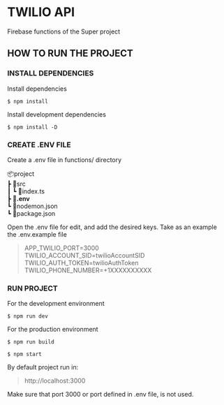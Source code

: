 # TWILIO API

Firebase functions of the Super project

## HOW TO RUN THE PROJECT

### INSTALL DEPENDENCIES

Install dependencies

`$ npm install`

Install development dependencies

`$ npm install -D`

### CREATE .ENV FILE

Create a .env file in functions/ directory

📦project  
┣ 📂src  
┃ ┗ 📜index.ts  
┣ 📜<b>.env</b>  
┗ 📜nodemon.json  
┗ 📜package.json  

Open the .env file for edit, and add the desired keys. Take as an example the .env.example file

> APP_TWILIO_PORT=3000  
> TWILIO_ACCOUNT_SID=twilioAccountSID  
> TWILIO_AUTH_TOKEN=twilioAuthToken  
> TWILIO_PHONE_NUMBER=+1XXXXXXXXXX  

### RUN PROJECT

For the development environment

`$ npm run dev`

For the production environment

`$ npm run build`

`$ npm start`

By default project run in:

> http://localhost:3000

Make sure that port 3000 or port defined in .env file, is not used.